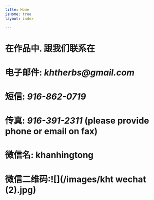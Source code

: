 ```yaml
---
title: Home
isHome: true
layout: index

---
```

# 在作品中. 跟我们联系在

# 电子邮件: **_khtherbs@gmail.com_**

# 短信: **_916-862-0719_**

# 传真: **_916-391-2311_** (please provide phone or email on fax)

# 微信名: **khanhingtong**

# 微信二维码:![](/images/kht wechat (2).jpg)